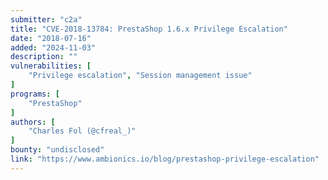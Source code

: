```yaml
---
submitter: "c2a"
title: "CVE-2018-13784: PrestaShop 1.6.x Privilege Escalation"
date: "2018-07-16"
added: "2024-11-03"
description: ""
vulnerabilities: [
    "Privilege escalation", "Session management issue"
]
programs: [
    "PrestaShop"
]
authors: [
    "Charles Fol (@cfreal_)"
]
bounty: "undisclosed"
link: "https://www.ambionics.io/blog/prestashop-privilege-escalation"
---
```




